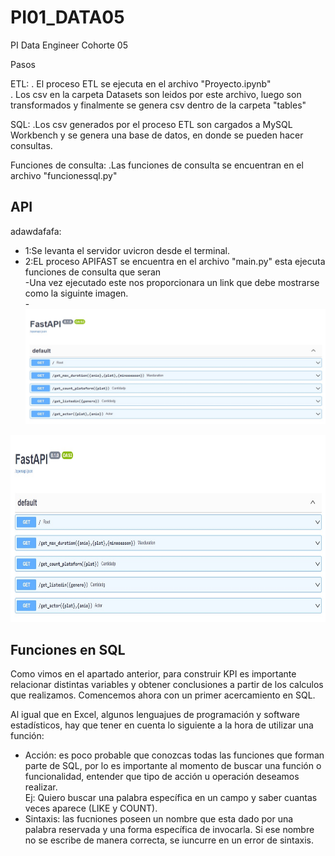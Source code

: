 # PI01_DATA05
PI Data Engineer Cohorte 05

Pasos

ETL:
    . El proceso ETL se ejecuta en el archivo "Proyecto.ipynb" <br>
    . Los csv en la carpeta Datasets son leidos por este archivo, luego son transformados y finalmente se genera csv dentro de la carpeta "tables"<br>

SQL:
    .Los csv generados por el proceso ETL son cargados a MySQL Workbench y se genera una base de datos, en donde se pueden hacer consultas.

Funciones de consulta:
    .Las funciones de consulta se encuentran en el archivo "funcionessql.py"

## API
adawdafafa:

- 1:Se levanta el servidor uvicron desde el terminal.<br>
- 2:EL proceso APIFAST se encuentra en el archivo "main.py" esta ejecuta funciones  de consulta que seran <br>
-Una vez ejecutado este nos proporcionara un link que debe mostrarse como la siguinte imagen.<br>
-![](https://raw.githubusercontent.com/isaacpc94/PI01_DATA05/923fc381c7d59a5732ab1a726d081fdc28de1e83/images/API.jpg)

<p align="center">
<img src="https://raw.githubusercontent.com/isaacpc94/PI01_DATA05/923fc381c7d59a5732ab1a726d081fdc28de1e83/images/API.jpg"  height=300>

    
## Funciones en SQL
Como vimos en el apartado anterior, para construir KPI es importante relacionar distintas variables y obtener conclusiones a partir de los calculos que realizamos. Comencemos ahora con un primer acercamiento en SQL.

Al igual que en Excel, algunos lenguajues de programación y software estadísticos, hay que tener en cuenta lo siguiente a la hora de utilizar una función:

- Acción: es poco probable que conozcas todas las funciones que forman parte de SQL, por lo es importante al momento de buscar una función o funcionalidad, entender que tipo de acción u operación deseamos realizar.<br>
Ej: Quiero buscar una palabra específica en un campo y saber cuantas veces aparece (LIKE y COUNT). <br>
- Sintaxis: las fucniones poseen un nombre que esta dado por una palabra reservada y una forma específica de invocarla. Si ese nombre no se escribe de manera correcta, se iuncurre en un error de sintaxis.<br>

